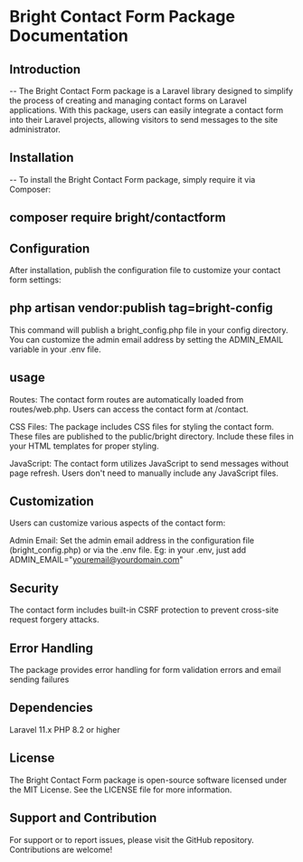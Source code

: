 # Bright Contact Form Package Documentation

## Introduction

-- The Bright Contact Form package is a Laravel library designed to simplify the process of creating and managing contact forms on Laravel applications. With this package, users can easily integrate a contact form into their Laravel projects, allowing visitors to send messages to the site administrator.

## Installation
-- To install the Bright Contact Form package, simply require it via Composer:

## composer require bright/contactform

## Configuration
 After installation, publish the configuration file to customize your contact form settings:

## php artisan vendor:publish tag=bright-config

 This command will publish a bright_config.php file in your config directory. You can customize the admin email address by setting the ADMIN_EMAIL variable in your .env file.

## usage
 Routes: The contact form routes are automatically loaded from routes/web.php. Users can access the contact form at /contact.

 CSS Files: The package includes CSS files for styling the contact form. These files are published to the public/bright directory. Include these files in your HTML templates for proper styling.

 JavaScript: The contact form utilizes JavaScript to send messages without page refresh. Users don't need to manually include any JavaScript files.

## Customization
 Users can customize various aspects of the contact form:

 Admin Email: Set the admin email address in the configuration file (bright_config.php) or via the .env file.
 Eg: in your .env, just add
 ADMIN_EMAIL="youremail@yourdomain.com"
<!-- -- Views: Customize the contact form views located in the resources/views/vendor/contactform directory. -->

## Security
 The contact form includes built-in CSRF protection to prevent cross-site request forgery attacks. 

## Error Handling
 The package provides error handling for form validation errors and email sending failures

## Dependencies

 Laravel 11.x
 PHP 8.2 or higher

## License

 The Bright Contact Form package is open-source software licensed under the MIT License. See the LICENSE file for more information.

## Support and Contribution

 For support or to report issues, please visit the GitHub repository. Contributions are welcome!
